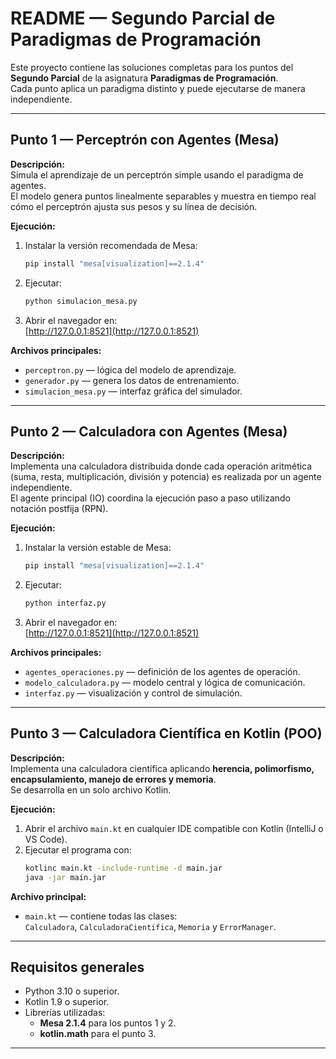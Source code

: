 # README — Segundo Parcial de Paradigmas de Programación

Este proyecto contiene las soluciones completas para los puntos del **Segundo Parcial** de la asignatura **Paradigmas de Programación**.  
Cada punto aplica un paradigma distinto y puede ejecutarse de manera independiente.

---

##  Punto 1 — Perceptrón con Agentes (Mesa)
**Descripción:**  
Simula el aprendizaje de un perceptrón simple usando el paradigma de agentes.  
El modelo genera puntos linealmente separables y muestra en tiempo real cómo el perceptrón ajusta sus pesos y su línea de decisión.

**Ejecución:**
1. Instalar la versión recomendada de Mesa:
   ```bash
   pip install "mesa[visualization]==2.1.4"
   ```
2. Ejecutar:
   ```bash
   python simulacion_mesa.py
   ```
3. Abrir el navegador en:  
   [http://127.0.0.1:8521](http://127.0.0.1:8521)

**Archivos principales:**
- `perceptron.py` — lógica del modelo de aprendizaje.  
- `generador.py` — genera los datos de entrenamiento.  
- `simulacion_mesa.py` — interfaz gráfica del simulador.

---

##  Punto 2 — Calculadora con Agentes (Mesa)
**Descripción:**  
Implementa una calculadora distribuida donde cada operación aritmética (suma, resta, multiplicación, división y potencia) es realizada por un agente independiente.  
El agente principal (IO) coordina la ejecución paso a paso utilizando notación postfija (RPN).

**Ejecución:**
1. Instalar la versión estable de Mesa:
   ```bash
   pip install "mesa[visualization]==2.1.4"
   ```
2. Ejecutar:
   ```bash
   python interfaz.py
   ```
3. Abrir el navegador en:  
   [http://127.0.0.1:8521](http://127.0.0.1:8521)

**Archivos principales:**
- `agentes_operaciones.py` — definición de los agentes de operación.  
- `modelo_calculadora.py` — modelo central y lógica de comunicación.  
- `interfaz.py` — visualización y control de simulación.

---

##  Punto 3 — Calculadora Científica en Kotlin (POO)
**Descripción:**  
Implementa una calculadora científica aplicando **herencia, polimorfismo, encapsulamiento, manejo de errores y memoria**.  
Se desarrolla en un solo archivo Kotlin.

**Ejecución:**
1. Abrir el archivo `main.kt` en cualquier IDE compatible con Kotlin (IntelliJ o VS Code).  
2. Ejecutar el programa con:
   ```bash
   kotlinc main.kt -include-runtime -d main.jar
   java -jar main.jar
   ```

**Archivo principal:**
- `main.kt` — contiene todas las clases:  
  `Calculadora`, `CalculadoraCientifica`, `Memoria` y `ErrorManager`.

---

##  Requisitos generales
- Python 3.10 o superior.  
- Kotlin 1.9 o superior.  
- Librerías utilizadas:  
  - **Mesa 2.1.4** para los puntos 1 y 2.  
  - **kotlin.math** para el punto 3.

---
